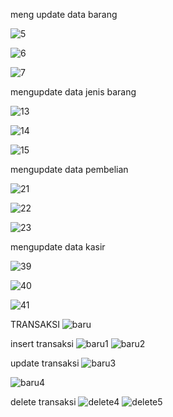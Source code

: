 meng update data barang


![5](https://user-images.githubusercontent.com/45691711/145704094-99aa4e00-15c5-4527-bf8d-e8712ef7a83f.png)

![6](https://user-images.githubusercontent.com/45691711/145704120-f2011056-0caf-431a-b45f-8467b1d8ec46.png)

![7](https://user-images.githubusercontent.com/45691711/145704134-17283aee-faaa-40f6-b1cb-502bdb8e4b54.png)

mengupdate data jenis barang

![13](https://user-images.githubusercontent.com/45691711/145704253-2cd0f71d-3079-4e3b-9c1b24568d90af44.png)

![14](https://user-images.githubusercontent.com/45691711/145704262-b0ecbc20-4765-4c2d-8dea-9670b43561fa.png)

![15](https://user-images.githubusercontent.com/45691711/145704277-0a2bd53c-d89b-4fdd-91d7-ddb459fd8ca9.png)

mengupdate data pembelian

![21](https://user-images.githubusercontent.com/45691711/145704418-3044f1a5-0320-4a53-be79-743b0ec3912a.png)

![22](https://user-images.githubusercontent.com/45691711/145704420-5c730431-ed28-4063-bf78-94625614c4e2.png)

![23](https://user-images.githubusercontent.com/45691711/145704423-aa40f912-87f0-4046-9421-36474b667f96.png)

mengupdate data kasir

![39](https://user-images.githubusercontent.com/45691711/145704746-1f0d8831-1985-443f-b3ae-2282340ddf64.png)


![40](https://user-images.githubusercontent.com/45691711/145704751-7d1d9637-5375-4603-929a-eb77d2843ec2.png)

![41](https://user-images.githubusercontent.com/45691711/145704755-e28d352c-a3e4-42a0-af28-343b1ea803cf.png)


TRANSAKSI
![baru](https://user-images.githubusercontent.com/45691711/147385830-a933bb96-5f90-4c34-a78a-723556a0e0fb.png)

insert transaksi
![baru1](https://user-images.githubusercontent.com/45691711/147385881-e6ff1ae8-ef47-4c56-8ab4-95d3f75721db.png)
![baru2](https://user-images.githubusercontent.com/45691711/147385885-d8ff4c60-e82b-4cb1-b814-8b60b6ad26aa.png)


update transaksi
![baru3](https://user-images.githubusercontent.com/45691711/147385921-69812854-7aa0-45fa-8281-b6d567b55b3d.png)

![baru4](https://user-images.githubusercontent.com/45691711/147385926-65606dec-57d2-488a-9e8e-4db9a15edcdd.png)

delete transaksi
![delete4](https://user-images.githubusercontent.com/45691711/147385952-4008a72e-e8e9-47d4-80ca-4166bb4486f2.png)
![delete5](https://user-images.githubusercontent.com/45691711/147385958-17cb1426-4b64-42b2-85d1-f56b3df1c029.png)
